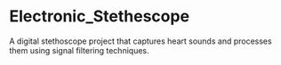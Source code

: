 # Electronic_Stethescope
A digital stethoscope project that captures heart sounds and processes them using signal filtering techniques.

